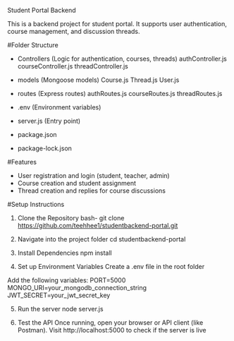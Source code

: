 Student Portal Backend

This is a backend project for student portal. It supports user authentication, course management, and discussion threads.

#Folder Structure
- Controllers (Logic for authentication, courses, threads)
  authController.js
  courseController.js
  threadController.js
  
- models (Mongoose models)
  Course.js
  Thread.js
  User.js
  
- routes (Express routes)
  authRoutes.js
  courseRoutes.js
  threadRoutes.js

  
- .env  (Environment variables)
- server.js (Entry point)
- package.json
- package-lock.json
  
#Features

- User registration and login (student, teacher, admin)  
- Course creation and student assignment  
- Thread creation and replies for course discussions  


#Setup Instructions

1. Clone the Repository
   bash- git clone https://github.com/teehhee1/studentbackend-portal.git

2. Navigate into the project folder
   cd studentbackend-portal

3. Install Dependencies
   npm install

4. Set up Environment Variables
  Create a .env file in the root folder

Add the following variables:
  PORT=5000
  MONGO_URI=your_mongodb_connection_string
  JWT_SECRET=your_jwt_secret_key

5. Run the server
  node server.js

6. Test the API
Once running, open your browser or API client (like Postman).
Visit http://localhost:5000 to check if the server is live
